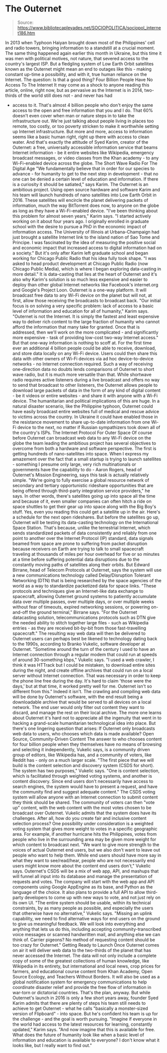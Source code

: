 # The Outernet

> Source: https://www.bibliotecapleyades.net/SOCIOPOLITICA/sociopol_internet186.htm

In 2013 when
Typhoon Haiyan brought down most of the Philippines' cell and
radio towers, bringing information to a standstill at a crucial
moment.
The same thing happened again earlier
this month in Ukraine, but this time it was
men with political motives, not nature, that severed access to
the country's largest ISP.
But a fledgling system of Low Earth
Orbit satellites known as the
Outernet
might mean an end to outages like this - making constant up-time a
possibility, and with it, true human reliance on the Internet.
The question: Is that a good thing?
Four Billion People Have
No Access To The Internet
It may come as a shock to anyone reading
this article, online, right now, but as pervasive as the Internet is
in 2014, two-thirds of the world still does not - and never has had
- access to it.
That's almost 4 billion people who don't enjoy the
same access to the open and free information that you and I do.
That 60% doesn't even cover when man or
nature steps in to take the infrastructure out. We're just talking
about people living in places too remote, too costly, or too poverty
stricken to make it worthwhile setting up Internet infrastructure.
But more and more, access to information
seems like a basic human right, right up there with access to clean
water. And that's exactly the attitude of
Syed Karim, creator of the Outernet:
a free, universally
accessible information service that beams Internet information - be
it entire websites like Wikipedia, emergency broadcast messages, or
video classes from the Khan academy - to any Wi-Fi-enabled device
across the globe.
The Short Wave Radio For
The Digital Age
"We fundamentally believe that in order
for our species to advance - for humanity to get to the next step in
development - that no one can be denied a certain level of education
and information. If there is a curiosity it should be satiated,"
says Karim.
The Outernet is an ambitious project.
Using open source hardware and software Karim and his team will
launch hundreds of nano satellites into Low Earth Orbit in 2016.
These satellites will encircle the planet delivering packets of
information, much the way BitTorrent does now, to anyone on the
globe as long as they have a Wi-Fi-enabled device.
"I've been thinking about this problem
for almost seven years," Karim says.
"I started actively working on
it about four years ago. I originally enrolled in graduate school
with the desire to pursue a PhD in the economic impact of
information access.
The University of Illinois at Urbana-Champaign
had just brought a satellite Internet link to the island nation of
Sao Tome and Principe. I was fascinated by the idea of measuring the
positive social and economic impact that increased access to digital
information had on a society."
But it's only after Karim left graduate
school and began working for Chicago Public Radio that his idea
fully took shape.
"I was asked to head product development
at Chicago Public Radio (now Chicago Public Media), which is where I
began exploring data-casting in more detail."
It is data-casting that lies at the
heart of Outernet and it's also why Karim's solution is so much less
expensive and easier to deploy than other global Internet networks
like Facebook's
internet.org and Google's
Project Loon.
Outernet is a one-way platform. It will
broadcast free data to any Wi-Fi device on the planet but will not,
at first, allow those receiving the broadcasts to broadcast back.
"Our initial focus is on solving a very
specific problem: lack of access to a basic level of information and
education for all of humanity," Karim says.
"Outernet is not the
Internet. It is simply the fastest and least expensive way to
deliver rich content to the large fraction of humanity who cannot
afford the information that many take for granted.
Once that is
addressed, then we'll work on the more complicated - and
significantly more expensive - task of providing low-cost two-way
Internet access."
But that one-way information is nothing
to scoff at.
For the first time ever an additional 4 billion people
could be able to receive, download, and store data locally on any
Wi-Fi device. Users could then share this data with other owners of
Wi-Fi devices via ad hoc device-to-device networks - no Internet
connection required.
Such a way of receiving one-direction
data no doubts lends comparisons of Outernet to short wave radio,
but it is much more versatile than that.
While shortwave radio
requires active listeners during a live broadcast and offers no way
to send that broadcast to other listeners, the Outernet allows
people to download large packets of data in the form of any kind of
digital content - be it videos or entire websites - and share it
with anyone with a Wi-Fi device.
The humanitarian and political
implications of this are huge. In a natural disaster scenario, like
the Philippine typhoon, Outernet could have easily broadcast entire
websites full of medical and rescue advice to victims across the
country.
In Ukraine it could have enabled those in the resistance
movement to share up-to-date information from one Wi-Fi device to
the next, no matter if Russian sympathizers took down all of the
country's ISPs.
The Internet Protocol
For Outer Space
Of course before Outernet can broadcast
web data to any Wi-Fi device on the globe the team leading the
ambitious project has several objectives to overcome from both a
hardware and software perspective.
The first is getting hundreds of
nano-satellites into space.
When I express my amazement over the fact
that a small startup is trying to launch satellites - something I
presume only large, very rich multinationals or governments have the
capability to do - Aaron Rogers, head of Outernet's Mission
Engineering, says this task is actually relatively simple.
"We're going to fully exercise a global
resource network of secondary and tertiary opportunistic rideshare
opportunities that are being offered through third-party integration
service providers," he says.
In other words, there's satellites going
up into space all the time and because of it, even smaller companies
can often hitch a ride on space shuttles to get their gear up into
space along with the Big Boy's stuff. Yes, even you reading this
could get a satellite up in the air.
Here's a
schedule for the next open rideshares.
But before the satellites go up,
Outernet will be testing its data-casting technology on the
International Space Station.
That's because, unlike the terrestrial
Internet, which sends standardized packets of data consistently and
reliably from one point to another over the Internet Protocol (IP)
standard, data signals beamed from space are prone to suffering from
packet disruption because receivers on Earth are trying to talk to
small spacecraft traveling at thousands of miles per hour overhead
for five or so minutes at a time before suffering potential data
disruptions due to the constantly moving paths of satellites along
their orbits.
But Edward Birrane, head of Telecom
Protocols at Outernet, says the system will use a new communications
technology called Delay/Disruption Tolerant Networking (DTN) that is
being researched by the space agencies of the world as a way to
standardize packetized data for space links.
"These protocols and techniques give an
Internet-like data exchange to spacecraft, allowing Outernet ground
systems to patiently accumulate data over multiple passes, over
multiple days, or over multiple weeks without fear of timeouts,
expired networking sessions, or powering on-and-off the ground
terminal," Birrane says.
"For the Outernet datacasting solution,
telecommunications protocols such as DTN give the needed ability to
stitch together large files - such as Wikipedia entries - as they
are received bit-by-bit from those fast-travelling spacecraft."
The resulting way web data will then be
delivered to Outernet users can perhaps best be likened to
technology dating back to the 1990s, according to Branko Vukelic,
software developer at Outernet.
"Sometime around the turn of the century
I used to have an Internet connection through a regular modem that
could run at speeds of around 30-something kbps," Vukelic says.
"I
used a web crawler, I think it was HTTrack but I could be mistaken,
to download entire sites during the night, and create offline
archives that could run on a local server without Internet
connection. That was necessary in order to keep the phone line free
during the day.
It's hard to claim 'those were the days,' but at
that time, it worked pretty well for me. Outernet isn't so different
from this."
Indeed it isn't.
The crawling and
compiling web data will be done by Outernet's software, with the end
result being a downloadable archive that would be served to all
devices on a local network. The end user would only filter out
content they want to discard, and manage the rest on their local
archive.
The more one learns about Outernet it's
hard not to appreciate all the ingenuity that went in to hacking a
grand-scale humanitarian technological idea into place.
But there's
one lingering question that arises:
If Outernet only broadcasts web
data to users, who chooses which data is made available?
Open Source,
Community-Driven Content
The answer to who chooses content for
four billion people when they themselves have no means of browsing
and selecting it independently, Vukelic says, is a community driven
group of editors, like Wikipedia has, and a community of voters,
like Reddit has - only on a much larger scale.
"The first piece that we will build is
the content selection and discovery system (CSDS for short). The
system has two purposes," Vukelic says.
"One is content selection,
which is facilitated through weighted voting systems, and another is
content discovery. Since end users don't necessarily have access to
search engines, the system would have to present a request, and have
the community find and suggest adequate content."
The CSDS voting system will allow anyone
with an Internet connection to submit content they think should be
shared. The community of voters can then "vote up" content, with the
web content with the most votes chosen to be broadcast over Outernet.
Vukelic admits that the system does have
its challenges.
After all, how do you create fair and inclusive
content selection process? One possibility under consideration is a
weighted voting system that gives more weight to votes in a specific
geographic area.
For example, if another hurricane hits the
Philippines, votes from people who live in the surrounding area may
be given more weight for which content to broadcast next.
"We want to give more strength to the
voices of actual Outernet end users, but we also don't want to leave
out people who want to help them.
While end users should have more
say in what they want to see/read/hear, people who are not
necessarily end users might know more about the content end users
don't," Vukelic says.
Outernet's CSDS will be a mix of web
app, API, and mashups that will funnel all input into its database
and manage the presentation of requests and votes. The company will
start with the web app and API components using Google AppEngine as
its base, and Python as the language of the choice.
It also plans to
provide a full API to allow third-party developers to come up with
new ways to vote, and not just rely on its own UI.
"The entire system should be usable,
within its technical constraints, by as many people as possible, and
especially the users that otherwise have no alternative," Vukelic
says.
"Missing an uplink capability, we need to find alternative
ways for end users on the ground to give us meaningful feedback. We
will look into everything and anything that lets us do this,
including accepting community-transcribed voice messages or scanned
handwritten mail, and anything else we can think of.
Carrier
pigeons? No method of requesting content should be too crazy for Outernet."
Getting Ready to Launch
Once Outernet comes on air it will
deliver web data to the two-thirds of the planet that has never
accessed the Internet.
The data will not only include a complete
copy of some of the greatest collections of human knowledge, like
Wikipedia in its entirety, but international and local news, crop
prices for farmers, and educational course content from Khan
Academy, Open Source Ecology, and Teachers Without Borders.
It will
also be used as a global notification system for emergency
communications to help coordinate disaster relief and provide the
free flow of information in war-torn or dictatorial countries.
That's the plan, anyway.
But while Outernet's launch in 2016 is only a few short years away, founder
Syed Karim admits that there are plenty of steps his team still
needs to achieve to get Outernet - what he calls "basically a
monster-sized version of Flipboard" - into space.
But he's confident
his team is up for the challenge - and the goal is worth pursuing.
"Imagine if everyone in the world had
access to the latest resources for learning, constantly updated,"
Karim says.
"And now imagine that this is available for free. What
does the future of humanity look like when a basic level of
information and education is available to everyone? I don't know
what it looks like, but I really want to find out."
